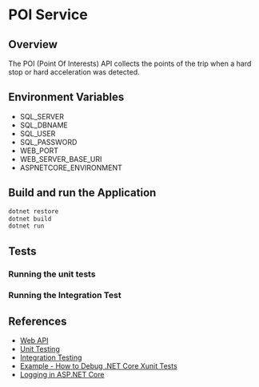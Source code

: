 
# POI Service

## Overview

The POI (Point Of Interests) API collects the points of the trip when a hard stop or hard acceleration was detected.

## Environment Variables

- SQL_SERVER
- SQL_DBNAME
- SQL_USER
- SQL_PASSWORD
- WEB_PORT
- WEB_SERVER_BASE_URI
- ASPNETCORE_ENVIRONMENT

## Build and run the Application

```bash
dotnet restore
dotnet build
dotnet run
```

## Tests

### Running the unit tests

### Running the Integration Test

## References

* [Web API](https://docs.microsoft.com/en-us/aspnet/core/tutorials/first-web-api)
* [Unit Testing](https://docs.microsoft.com/en-us/dotnet/core/testing/unit-testing-with-dotnet-test?view=aspnetcore-2.1)
* [Integration Testing](https://docs.microsoft.com/en-us/aspnet/core/test/integration-tests?view=aspnetcore-2.1)
* [Example - How to Debug .NET Core Xunit Tests](https://github.com/nickolasacosta/dotnetcore-xunit-debugging)
* [Logging in ASP.NET Core](https://docs.microsoft.com/en-us/aspnet/core/fundamentals/logging/?view=aspnetcore-2.1&tabs=aspnetcore2x)